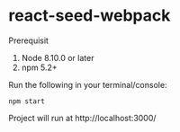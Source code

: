 # react-seed-webpack
Prerequisit
1. Node 8.10.0 or later
2. npm 5.2+



Run the following in your terminal/console:
```console
npm start
```
Project will run at http://localhost:3000/